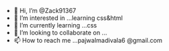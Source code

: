 - 👋 Hi, I’m @Zack91367
- 👀 I’m interested in ...learning css&html
- 🌱 I’m currently learning ...css
- 💞️ I’m looking to collaborate on ...
- 📫 How to reach me ...pajwalmadivala6
@gmail.com

<!---
Zack91367/Zack91367 is a ✨ special ✨ repository because its `README.md` (this file) appears on your GitHub profile.
You can click the Preview link to take a look at your changes.
--->
